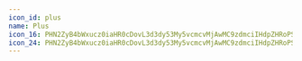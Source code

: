 ```yaml
---
icon_id: plus
name: Plus
icon_16: PHN2ZyB4bWxucz0iaHR0cDovL3d3dy53My5vcmcvMjAwMC9zdmciIHdpZHRoPSIxNiIgaGVpZ2h0PSIxNiIgdmlld0JveD0iMCAwIDE2IDE2Ij48cGF0aCBmaWxsLXJ1bGU9ImV2ZW5vZGQiIGQ9Ik04IDJhLjc1Ljc1IDAgMDEuNzUuNzV2NC41aDQuNWEuNzUuNzUgMCAwMTAgMS41aC00LjV2NC41YS43NS43NSAwIDAxLTEuNSAwdi00LjVoLTQuNWEuNzUuNzUgMCAwMTAtMS41aDQuNXYtNC41QS43NS43NSAwIDAxOCAyeiIvPjwvc3ZnPg==
icon_24: PHN2ZyB4bWxucz0iaHR0cDovL3d3dy53My5vcmcvMjAwMC9zdmciIHdpZHRoPSIyNCIgaGVpZ2h0PSIyNCIgdmlld0JveD0iMCAwIDI0IDI0Ij48cGF0aCBmaWxsLXJ1bGU9ImV2ZW5vZGQiIGQ9Ik0xMS43NSA0LjVhLjc1Ljc1IDAgMDEuNzUuNzVWMTFoNS43NWEuNzUuNzUgMCAwMTAgMS41SDEyLjV2NS43NWEuNzUuNzUgMCAwMS0xLjUgMFYxMi41SDUuMjVhLjc1Ljc1IDAgMDEwLTEuNUgxMVY1LjI1YS43NS43NSAwIDAxLjc1LS43NXoiLz48L3N2Zz4=
---
```

